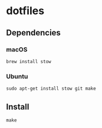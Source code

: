 # dotfiles

## Dependencies

### macOS

```
brew install stow
```

### Ubuntu

```
sudo apt-get install stow git make
```

## Install

```
make
```
